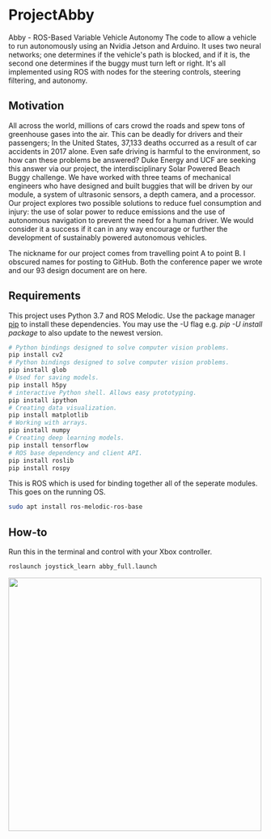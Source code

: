 # ProjectAbby

Abby - ROS-Based Variable Vehicle Autonomy
The code to allow a vehicle to run autonomously using an Nvidia Jetson and Arduino. It uses two neural networks; one determines if the vehicle's path is blocked, and if it is, the second one determines if the buggy must turn left or right. It's all implemented using ROS with nodes for the steering controls, steering filtering, and autonomy.

## Motivation

All across the world, millions of cars crowd the roads and spew tons of greenhouse gases into the air. This can be deadly for drivers and their passengers; In the United States, 37,133 deaths occurred as a result of car accidents in 2017 alone. Even safe driving is harmful to the environment, so how can these problems be answered? Duke Energy and UCF are seeking this answer via our project, the interdisciplinary Solar Powered Beach Buggy challenge. We have worked with three teams of mechanical engineers who have designed and built buggies that will be driven by our module, a system of ultrasonic sensors, a depth camera, and a processor. Our project explores two possible solutions to reduce fuel consumption and injury: the use of solar power to reduce emissions and the use of autonomous navigation to prevent the need for a human driver. We would consider it a success if it can in any way encourage or further the development of sustainably powered autonomous vehicles.

The nickname for our project comes from travelling point A to point B. I obscured names for posting to GitHub. Both the conference paper we wrote and our 93 design document are on here.

## Requirements

This project uses Python 3.7 and ROS Melodic.
Use the package manager [pip](https://pip.pypa.io/en/stable/) to install these dependencies. You may use the -U flag e.g. _pip -U install package_ to also update to the newest version.

```bash
# Python bindings designed to solve computer vision problems.
pip install cv2
# Python bindings designed to solve computer vision problems.
pip install glob
# Used for saving models.
pip install h5py
# interactive Python shell. Allows easy prototyping.
pip install ipython
# Creating data visualization.
pip install matplotlib
# Working with arrays.
pip install numpy
# Creating deep learning models.
pip install tensorflow
# ROS base dependency and client API.
pip install roslib
pip install rospy
```

This is ROS which is used for binding together all of the seperate modules. This goes on the running OS.

```bash
sudo apt install ros-melodic-ros-base
```

## How-to

Run this in the terminal and control with your Xbox controller.

```bash
roslaunch joystick_learn abby_full.launch
```

<img src="https://user-images.githubusercontent.com/14025597/93110121-e49e9180-f682-11ea-879c-269d1e63ded4.PNG" height="500"  />
